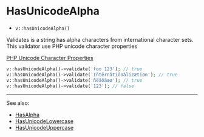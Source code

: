 # HasUnicodeAlpha

- `v::hasUnicodeAlpha()`

Validates is a string has alpha characters from international character sets.
This validator use PHP unicode character properties

[PHP Unicode Character Properties](http://php.net/manual/en/regexp.reference.unicode.php)

```php
v::hasUnicodeAlpha()->validate('foo 123'); // true
v::hasUnicodeAlpha()->validate('Iñtërnâtiônàlizætiøn'); // true
v::hasUnicodeAlpha()->validate('ñëâôàæø'); // true
v::hasUnicodeAlpha()->validate('123'); // false
```

***
See also:

  * [HasAlpha](HasAlpha.md)
  * [HasUnicodeLowercase](HasUnicodeLowercase.md)
  * [HasUnicodeUppercase](HasUnicodeUppercase.md)

